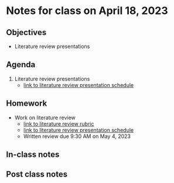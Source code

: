 # Notes for class on April 18, 2023

## Objectives
- Literature review presentations

## Agenda
1. Literature review presentations
	- [link to literature review presentation schedule](../lit_review/review_presentation_schedule.md)

## Homework
- Work on literature review
	- [link to literature review rubric](../rubrics/review_rubric.md)
	- [link to literature review presentation schedule](../lit_review/review_presentation_schedule.md)
	- Written review due 9:30 AM on May 4, 2023

## In-class notes

## Post class notes